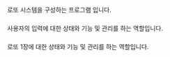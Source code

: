 #

###

로또 시스템을 구성하는 프로그램 입니다.

### 

사용자의 입력에 대한 상태와 기능 및 관리를 하는 역할입니다.

###

로또 1장에 대한 상태와 기능 및 관리를 하는 역할입니다.

###

